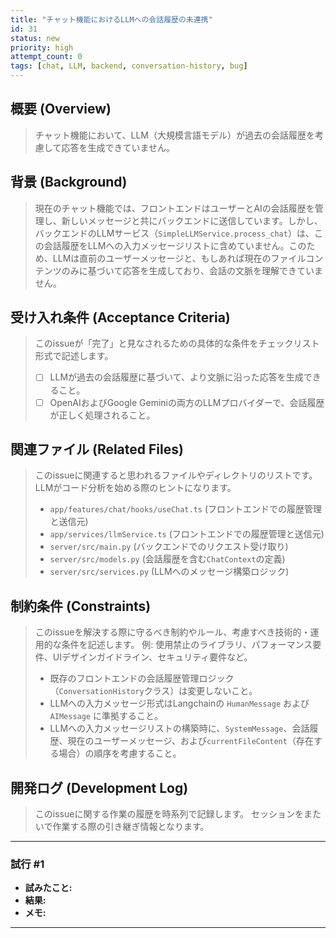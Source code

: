 ```yaml
---
title: "チャット機能におけるLLMへの会話履歴の未連携"
id: 31
status: new
priority: high
attempt_count: 0
tags: [chat, LLM, backend, conversation-history, bug]
---
```


## 概要 (Overview)

> チャット機能において、LLM（大規模言語モデル）が過去の会話履歴を考慮して応答を生成できていません。

## 背景 (Background)

> 現在のチャット機能では、フロントエンドはユーザーとAIの会話履歴を管理し、新しいメッセージと共にバックエンドに送信しています。しかし、バックエンドのLLMサービス（`SimpleLLMService.process_chat`）は、この会話履歴をLLMへの入力メッセージリストに含めていません。このため、LLMは直前のユーザーメッセージと、もしあれば現在のファイルコンテンツのみに基づいて応答を生成しており、会話の文脈を理解できていません。

## 受け入れ条件 (Acceptance Criteria)

> このissueが「完了」と見なされるための具体的な条件をチェックリスト形式で記述します。
>
> - [ ] LLMが過去の会話履歴に基づいて、より文脈に沿った応答を生成できること。
> - [ ] OpenAIおよびGoogle Geminiの両方のLLMプロバイダーで、会話履歴が正しく処理されること。

## 関連ファイル (Related Files)

> このissueに関連すると思われるファイルやディレクトリのリストです。
> LLMがコード分析を始める際のヒントになります。
>
> - `app/features/chat/hooks/useChat.ts` (フロントエンドでの履歴管理と送信元)
> - `app/services/llmService.ts` (フロントエンドでの履歴管理と送信元)
> - `server/src/main.py` (バックエンドでのリクエスト受け取り)
> - `server/src/models.py` (会話履歴を含む`ChatContext`の定義)
> - `server/src/services.py` (LLMへのメッセージ構築ロジック)

## 制約条件 (Constraints)

> このissueを解決する際に守るべき制約やルール、考慮すべき技術的・運用的な条件を記述します。
> 例: 使用禁止のライブラリ、パフォーマンス要件、UIデザインガイドライン、セキュリティ要件など。
>
> - 既存のフロントエンドの会話履歴管理ロジック（`ConversationHistory`クラス）は変更しないこと。
> - LLMへの入力メッセージ形式はLangchainの `HumanMessage` および `AIMessage` に準拠すること。
> - LLMへの入力メッセージリストの構築時に、`SystemMessage`、会話履歴、現在のユーザーメッセージ、および`currentFileContent`（存在する場合）の順序を考慮すること。

## 開発ログ (Development Log)

> このissueに関する作業の履歴を時系列で記録します。
> セッションをまたいで作業する際の引き継ぎ情報となります。

---
### 試行 #1

- **試みたこと:** 
- **結果:** 
- **メモ:** 

---
